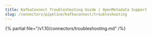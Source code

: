 ```yaml
---
title: KafkaConnect Troubleshooting Guide | OpenMetadata Support
slug: /connectors/pipeline/kafkaconnect/troubleshooting
---
```


{% partial file="/v1.10/connectors/troubleshooting.md" /%}
